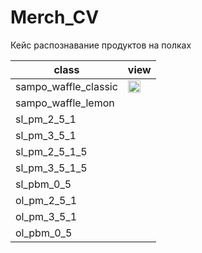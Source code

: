 # Merch_CV
Кейс распознавание продуктов на полках

| class                | view |
|----------------------|------|
| sampo_waffle_classic |<image src="vafles.png" width="20" height="20">|
| sampo_waffle_lemon   |      |
| sl_pm_2_5_1          |      |
| sl_pm_3_5_1          |      |
| sl_pm_2_5_1_5        |      |
| sl_pm_3_5_1_5        |      |
| sl_pbm_0_5           |      |
| ol_pm_2_5_1          |      |
| ol_pm_3_5_1          |      |
| ol_pbm_0_5           |      |
